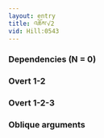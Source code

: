 ```yaml
---
layout: entry
title: འཆོས་√2
vid: Hill:0543
---
```

### Dependencies (N = 0)


### Overt 1-2


### Overt 1-2-3


### Oblique arguments
